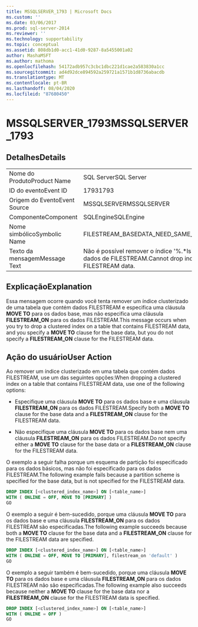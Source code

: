 ```yaml
---
title: MSSQLSERVER_1793 | Microsoft Docs
ms.custom: ''
ms.date: 03/06/2017
ms.prod: sql-server-2014
ms.reviewer: ''
ms.technology: supportability
ms.topic: conceptual
ms.assetid: 808db1d0-acc1-41d0-9287-8a5455001a02
author: MashaMSFT
ms.author: mathoma
ms.openlocfilehash: 54172adb957c3cbc1dbc221d1cae2a583830a1cc
ms.sourcegitcommit: ad4d92dce894592a259721a1571b1d8736abacdb
ms.translationtype: MT
ms.contentlocale: pt-BR
ms.lasthandoff: 08/04/2020
ms.locfileid: "87680450"
---
```

# <a name="mssqlserver_1793"></a><span data-ttu-id="28cd7-102">MSSQLSERVER_1793</span><span class="sxs-lookup"><span data-stu-id="28cd7-102">MSSQLSERVER_1793</span></span>
    
## <a name="details"></a><span data-ttu-id="28cd7-103">Detalhes</span><span class="sxs-lookup"><span data-stu-id="28cd7-103">Details</span></span>  
  
|||  
|-|-|  
|<span data-ttu-id="28cd7-104">Nome do Produto</span><span class="sxs-lookup"><span data-stu-id="28cd7-104">Product Name</span></span>|<span data-ttu-id="28cd7-105">SQL Server</span><span class="sxs-lookup"><span data-stu-id="28cd7-105">SQL Server</span></span>|  
|<span data-ttu-id="28cd7-106">ID do evento</span><span class="sxs-lookup"><span data-stu-id="28cd7-106">Event ID</span></span>|<span data-ttu-id="28cd7-107">1793</span><span class="sxs-lookup"><span data-stu-id="28cd7-107">1793</span></span>|  
|<span data-ttu-id="28cd7-108">Origem do Evento</span><span class="sxs-lookup"><span data-stu-id="28cd7-108">Event Source</span></span>|<span data-ttu-id="28cd7-109">MSSQLSERVER</span><span class="sxs-lookup"><span data-stu-id="28cd7-109">MSSQLSERVER</span></span>|  
|<span data-ttu-id="28cd7-110">Componente</span><span class="sxs-lookup"><span data-stu-id="28cd7-110">Component</span></span>|<span data-ttu-id="28cd7-111">SQLEngine</span><span class="sxs-lookup"><span data-stu-id="28cd7-111">SQLEngine</span></span>|  
|<span data-ttu-id="28cd7-112">Nome simbólico</span><span class="sxs-lookup"><span data-stu-id="28cd7-112">Symbolic Name</span></span>|<span data-ttu-id="28cd7-113">FILESTREAM_BASEDATA_NEED_SAME_PARTITION</span><span class="sxs-lookup"><span data-stu-id="28cd7-113">FILESTREAM_BASEDATA_NEED_SAME_PARTITION</span></span>|  
|<span data-ttu-id="28cd7-114">Texto da mensagem</span><span class="sxs-lookup"><span data-stu-id="28cd7-114">Message Text</span></span>|<span data-ttu-id="28cd7-115">Não é possível remover o índice '%.\*ls', pois um esquema de partição não está especificado para os dados de FILESTREAM.</span><span class="sxs-lookup"><span data-stu-id="28cd7-115">Cannot drop index '%.\*ls' since a partition scheme is not specified for FILESTREAM data.</span></span>|  
  
## <a name="explanation"></a><span data-ttu-id="28cd7-116">Explicação</span><span class="sxs-lookup"><span data-stu-id="28cd7-116">Explanation</span></span>  
 <span data-ttu-id="28cd7-117">Essa mensagem ocorre quando você tenta remover um índice clusterizado de uma tabela que contém dados FILESTREAM e especifica uma cláusula **MOVE TO** para os dados base, mas não especifica uma cláusula **FILESTREAM_ON** para os dados FILESTREAM.</span><span class="sxs-lookup"><span data-stu-id="28cd7-117">This message occurs when you try to drop a clustered index on a table that contains FILESTREAM data, and you specify a **MOVE TO** clause for the base data, but you do not specify a **FILESTREAM_ON** clause for the FILESTREAM data.</span></span>  
  
## <a name="user-action"></a><span data-ttu-id="28cd7-118">Ação do usuário</span><span class="sxs-lookup"><span data-stu-id="28cd7-118">User Action</span></span>  
 <span data-ttu-id="28cd7-119">Ao remover um índice clusterizado em uma tabela que contém dados FILESTREAM, use um das seguintes opções:</span><span class="sxs-lookup"><span data-stu-id="28cd7-119">When dropping a clustered index on a table that contains FILESTREAM data, use one of the following options:</span></span>  
  
-   <span data-ttu-id="28cd7-120">Especifique uma cláusula **MOVE TO** para os dados base e uma cláusula **FILESTREAM_ON** para os dados FILESTREAM.</span><span class="sxs-lookup"><span data-stu-id="28cd7-120">Specify both a **MOVE TO** clause for the base data and a **FILESTREAM_ON** clause for the FILESTREAM data.</span></span>  
  
-   <span data-ttu-id="28cd7-121">Não especifique uma cláusula **MOVE TO** para os dados base nem uma cláusula **FILESTREAM_ON** para os dados FILESTREAM.</span><span class="sxs-lookup"><span data-stu-id="28cd7-121">Do not specify either a **MOVE TO** clause for the base data or a **FILESTREAM_ON** clause for the FILESTREAM data.</span></span>  
  
 <span data-ttu-id="28cd7-122">O exemplo a seguir falha porque um esquema de partição foi especificado para os dados básicos, mas não foi especificado para os dados FILESTREAM.</span><span class="sxs-lookup"><span data-stu-id="28cd7-122">The following example fails because a partition scheme is specified for the base data, but is not specified for the FILESTREAM data.</span></span>  
  
```sql  
DROP INDEX [<clustered_index_name>] ON [<table_name>]   
WITH ( ONLINE = OFF, MOVE TO [PRIMARY] )  
GO  
```  
  
 <span data-ttu-id="28cd7-123">O exemplo a seguir é bem-sucedido, porque uma cláusula **MOVE TO** para os dados base e uma cláusula **FILESTREAM_ON** para os dados FILESTREAM são especificadas.</span><span class="sxs-lookup"><span data-stu-id="28cd7-123">The following example succeeds because both a **MOVE TO** clause for the base data and a **FILESTREAM_ON** clause for the FILESTREAM data are specified.</span></span>  
  
```sql  
DROP INDEX [<clustered_index_name>] ON [<table_name>]   
WITH ( ONLINE = OFF, MOVE TO [PRIMARY], filestream_on 'default' )  
GO  
```  
  
 <span data-ttu-id="28cd7-124">O exemplo a seguir também é bem-sucedido, porque uma cláusula **MOVE TO** para os dados base e uma cláusula **FILESTREAM_ON** para os dados FILESTREAM não são especificadas.</span><span class="sxs-lookup"><span data-stu-id="28cd7-124">The following example also succeeds because neither a **MOVE TO** clause for the base data nor a **FILESTREAM_ON** clause for the FILESTREAM data is specified.</span></span>  
  
```sql  
DROP INDEX [<clustered_index_name>] ON [<table_name>]   
WITH ( ONLINE = OFF )  
GO  
```  
  
  
